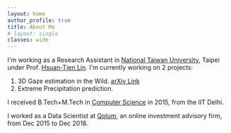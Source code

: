 ```yaml
---
layout: home
author_profile: true
title: About Me
# layout: single
classes: wide
---
```

I'm working as a Research Assistant in [National Taiwan University](https://www.ntu.edu.tw/english/), Taipei under Prof. [Hsuan-Tien Lin](https://www.csie.ntu.edu.tw/~htlin/). I'm currently working on 2 projects:
1. 3D Gaze estimation in the Wild. [arXiv Link](https://arxiv.org/abs/2009.06924)
2. Extreme Precipitation prediction.

I received B.Tech+M.Tech in [Computer Science](https://www.cse.iitd.ernet.in/)
in 2015, from the IIT Delhi.

I worked as a Data Scientist at [Qplum](https://www.qplum.co/),  an online investment advisory firm, from Dec 2015
to Dec 2018.
